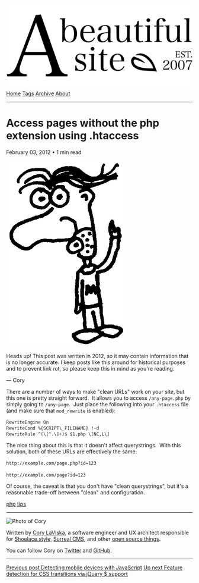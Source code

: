 <a href="../../index.html" class="header-link"><img src="../../images/logos/wordmark.svg" alt="A Beautiful Site" class="wordmark" /></a> <a href="../../index.html" class="nav-item">Home</a> <a href="../../tags/index.html" class="nav-item">Tags</a> <a href="../index.html" class="nav-item">Archive</a> <a href="../../about/index.html" class="nav-item">About</a>

---

# Access pages without the php extension using .htaccess

February 03, 2012 • 1 min read

![A drawing of a cartoon man pointing upwards](../../images/artwork/pointer.gif)

Heads up! This post was written in 2012, so it may contain information that is no longer accurate. I keep posts like this around for historical purposes and to prevent link rot, so please keep this in mind as you're reading.

— Cory

There are a number of ways to make "clean URLs" work on your site, but this one is pretty straight forward.  It allows you to access `/any-page.php` by simply going to `/any-page`.  Just place the following into your `.htaccess` file (and make sure that `mod_rewrite` is enabled):

    RewriteEngine On
    RewriteCond %{SCRIPT\_FILENAME} !-d
    RewriteRule ^(\[^.\]+)$ $1.php \[NC,L\]

The nice thing about this is that it doesn't affect querystrings.  With this solution, both of these URLs are effectively the same:

    http://example.com/page.php?id=123

    http://example.com/page?id=123

Of course, the caveat is that you don't have "clean querystrings", but it's a reasonable trade-off between "clean" and configuration.

<a href="../../tags/php/index.html" class="post-tag">php</a> <a href="../../tags/tips/index.html" class="post-tag">tips</a>

---

<img src="http://0.gravatar.com/avatar/bf1b3b95fd5b096a3592247c29667b33?s=512" alt="Photo of Cory" class="avatar avatar-small" />

Written by [Cory LaViska](../../index-4.html), a software engineer and UX architect responsible for [Shoelace.style](https://shoelace.style/), [Surreal CMS](https://www.surrealcms.com/), and other [open source things](https://github.com/claviska).

You can follow Cory on [Twitter](https://twitter.com/claviska) and [GitHub](https://github.com/claviska).

---

<a href="../detecting-mobile-devices-with-javascript/index.html" class="post-nav-previous"><span class="small">Previous post</span> Detecting mobile devices with JavaScript</a> <a href="../feature-detection-for-css-transitions-via-jquery-support/index.html" class="post-nav-next"><span class="small">Up next</span> Feature detection for CSS transitions via jQuery $.support</a>
